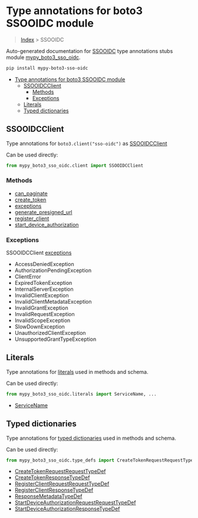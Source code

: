 # Type annotations for boto3 SSOOIDC module

> [Index](..) > SSOOIDC

Auto-generated documentation for
[SSOOIDC](https://boto3.amazonaws.com/v1/documentation/api/latest/reference/services/sso-oidc.html#SSOOIDC)
type annotations stubs module
[mypy_boto3_sso_oidc](https://pypi.org/project/mypy-boto3-sso-oidc/).

```bash
pip install mypy-boto3-sso-oidc
```

- [Type annotations for boto3 SSOOIDC module](#type-annotations-for-boto3-ssooidc-module)
  - [SSOOIDCClient](#ssooidcclient)
    - [Methods](#methods)
    - [Exceptions](#exceptions)
  - [Literals](#literals)
  - [Typed dictionaries](#typed-dictionaries)

## SSOOIDCClient

Type annotations for `boto3.client("sso-oidc")` as [SSOOIDCClient](./client.md)

Can be used directly:

```python
from mypy_boto3_sso_oidc.client import SSOOIDCClient
```

### Methods

- [can_paginate](./client.md#can_paginate)
- [create_token](./client.md#create_token)
- [exceptions](./client.md#exceptions)
- [generate_presigned_url](./client.md#generate_presigned_url)
- [register_client](./client.md#register_client)
- [start_device_authorization](./client.md#start_device_authorization)

### Exceptions

SSOOIDCClient [exceptions](./client.md#exceptions)

- AccessDeniedException
- AuthorizationPendingException
- ClientError
- ExpiredTokenException
- InternalServerException
- InvalidClientException
- InvalidClientMetadataException
- InvalidGrantException
- InvalidRequestException
- InvalidScopeException
- SlowDownException
- UnauthorizedClientException
- UnsupportedGrantTypeException

## Literals

Type annotations for [literals](./literals.md) used in methods and schema.

Can be used directly:

```python
from mypy_boto3_sso_oidc.literals import ServiceName, ...
```

- [ServiceName](./literals.md#servicename)

## Typed dictionaries

Type annotations for [typed dictionaries](./type_defs.md) used in methods and
schema.

Can be used directly:

```python
from mypy_boto3_sso_oidc.type_defs import CreateTokenRequestRequestTypeDef, ...
```

- [CreateTokenRequestRequestTypeDef](./type_defs.md#createtokenrequestrequesttypedef)
- [CreateTokenResponseTypeDef](./type_defs.md#createtokenresponsetypedef)
- [RegisterClientRequestRequestTypeDef](./type_defs.md#registerclientrequestrequesttypedef)
- [RegisterClientResponseTypeDef](./type_defs.md#registerclientresponsetypedef)
- [ResponseMetadataTypeDef](./type_defs.md#responsemetadatatypedef)
- [StartDeviceAuthorizationRequestRequestTypeDef](./type_defs.md#startdeviceauthorizationrequestrequesttypedef)
- [StartDeviceAuthorizationResponseTypeDef](./type_defs.md#startdeviceauthorizationresponsetypedef)

